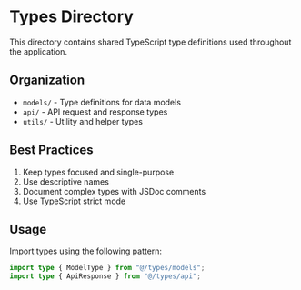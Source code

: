 # Types Directory

This directory contains shared TypeScript type definitions used throughout the application.

## Organization

- `models/` - Type definitions for data models
- `api/` - API request and response types
- `utils/` - Utility and helper types

## Best Practices

1. Keep types focused and single-purpose
2. Use descriptive names
3. Document complex types with JSDoc comments
4. Use TypeScript strict mode

## Usage

Import types using the following pattern:
```typescript
import type { ModelType } from "@/types/models";
import type { ApiResponse } from "@/types/api";
```